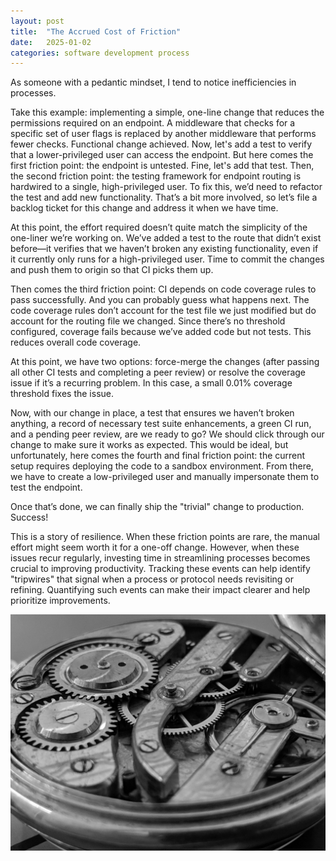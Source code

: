 ```yaml
---
layout: post
title:  "The Accrued Cost of Friction"
date:   2025-01-02
categories: software development process
---
```

As someone with a pedantic mindset, I tend to notice inefficiencies in processes.

Take this example: implementing a simple, one-line change that reduces the permissions required on an endpoint. A middleware that checks for a specific set of user flags is replaced by another middleware that performs fewer checks. Functional change achieved. Now, let's add a test to verify that a lower-privileged user can access the endpoint. But here comes the first friction point: the endpoint is untested. Fine, let's add that test.
Then, the second friction point: the testing framework for endpoint routing is hardwired to a single, high-privileged user. To fix this, we’d need to refactor the test and add new functionality. That’s a bit more involved, so let’s file a backlog ticket for this change and address it when we have time.

At this point, the effort required doesn’t quite match the simplicity of the one-liner we’re working on. We’ve added a test to the route that didn’t exist before—it verifies that we haven’t broken any existing functionality, even if it currently only runs for a high-privileged user. Time to commit the changes and push them to origin so that CI picks them up.

Then comes the third friction point: CI depends on code coverage rules to pass successfully. And you can probably guess what happens next. The code coverage rules don’t account for the test file we just modified but do account for the routing file we changed. Since there’s no threshold configured, coverage fails because we’ve added code but not tests. This reduces overall code coverage.

At this point, we have two options: force-merge the changes (after passing all other CI tests and completing a peer review) or resolve the coverage issue if it’s a recurring problem. In this case, a small 0.01% coverage threshold fixes the issue.

Now, with our change in place, a test that ensures we haven’t broken anything, a record of necessary test suite enhancements, a green CI run, and a pending peer review, are we ready to go? We should click through our change to make sure it works as expected. This would be ideal, but unfortunately, here comes the fourth and final friction point: the current setup requires deploying the code to a sandbox environment. From there, we have to create a low-privileged user and manually impersonate them to test the endpoint.

Once that’s done, we can finally ship the "trivial" change to production. Success!

This is a story of resilience. When these friction points are rare, the manual effort might seem worth it for a one-off change. However, when these issues recur regularly, investing time in streamlining processes becomes crucial to improving productivity. Tracking these events can help identify "tripwires" that signal when a process or protocol needs revisiting or refining. Quantifying such events can make their impact clearer and help prioritize improvements.

![teamwork](/images/cogs.jpg)
